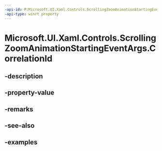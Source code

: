 ```yaml
---
-api-id: P:Microsoft.UI.Xaml.Controls.ScrollingZoomAnimationStartingEventArgs.CorrelationId
-api-type: winrt property
---
```


# Microsoft.UI.Xaml.Controls.ScrollingZoomAnimationStartingEventArgs.CorrelationId

<!--
public int CorrelationId { get; }
-->


## -description

## -property-value

## -remarks

## -see-also

## -examples


